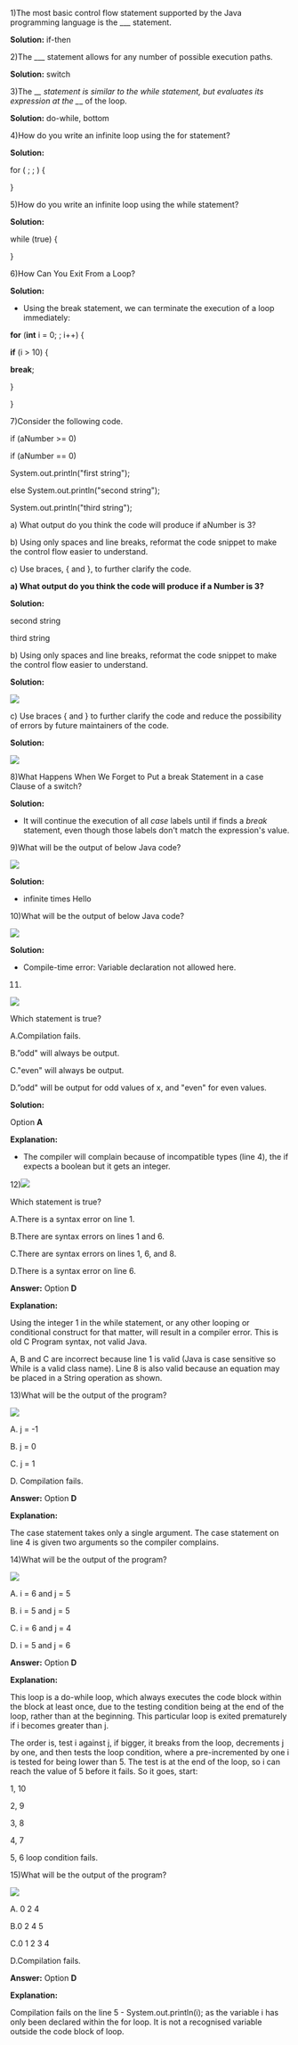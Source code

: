 1)The most basic control flow statement supported by the Java programming language is the \__\_ statement.

**Solution:** if-then

2)The \__\_ statement allows for any number of possible execution paths.

**Solution:** switch

3)The \_*\_ statement is similar to the while statement, but evaluates its expression at the \_*\_ of the loop.

**Solution:** do-while, bottom

4)How do you write an infinite loop using the for statement?

**Solution:**

for ( ; ; ) {

}

5)How do you write an infinite loop using the while statement?

**Solution:**

while (true) {

}

6)How Can You Exit From a Loop?

**Solution:**

-   Using the break statement, we can terminate the execution of a loop immediately:

**for** (**int** i = 0; ; i++) {

**if** (i \> 10) {

**break**;

}

}

7)Consider the following code.

if (aNumber \>= 0)

if (aNumber == 0)

System.out.println("first string");

else System.out.println("second string");

System.out.println("third string");

a) What output do you think the code will produce if aNumber is 3?

b) Using only spaces and line breaks, reformat the code snippet to make the control flow easier to understand.

c) Use braces, { and }, to further clarify the code.

**a) What output do you think the code will produce if a Number is 3?**

**Solution:**

second string

third string

b) Using only spaces and line breaks, reformat the code snippet to make the control flow easier to understand.

**Solution:**

![](media/ff03acddef639ff6263f7cec2c416100.png)

c) Use braces { and } to further clarify the code and reduce the possibility of errors by future maintainers of the code.

**Solution:**

![](media/00f5bea3a6b9d23d6f3422d1045a4db0.png)

8)What Happens When We Forget to Put a break Statement in a case Clause of a switch?

**Solution:**

-   It will continue the execution of all *case* labels until if finds a *break* statement, even though those labels don't match the expression's value.

9)What will be the output of below Java code?

![](media/0dc1f59a09282c9ad4b192d37a1f6f63.png)

**Solution:**

-   infinite times Hello

10)What will be the output of below Java code?

![](media/f130fb4787eb578f25a73b6dada21640.png)

**Solution:**

-   Compile-time error: Variable declaration not allowed here.

11)

![](media/15854bc1170c929840e81fb6a46491fe.png)

Which statement is true?

A.Compilation fails.

B.”odd" will always be output.

C."even" will always be output.

D.”odd" will be output for odd values of x, and "even" for even values.

**Solution:**

Option **A**

**Explanation:**

-   The compiler will complain because of incompatible types (line 4), the if expects a boolean but it gets an integer.

12)![](media/a8a826c22e0f757c00f3197f6bab01d2.png)

Which statement is true?

A.There is a syntax error on line 1.

B.There are syntax errors on lines 1 and 6.

C.There are syntax errors on lines 1, 6, and 8.

D.There is a syntax error on line 6.

**Answer:** Option **D**

**Explanation:**

Using the integer 1 in the while statement, or any other looping or conditional construct for that matter, will result in a compiler error. This is old C Program syntax, not valid Java.

A, B and C are incorrect because line 1 is valid (Java is case sensitive so While is a valid class name). Line 8 is also valid because an equation may be placed in a String operation as shown.

13)What will be the output of the program?

![](media/25bcb35415cdcbc7bf41705bda27808d.png)

A. j = -1

B. j = 0

C. j = 1

D. Compilation fails.

**Answer:** Option **D**

**Explanation:**

The case statement takes only a single argument. The case statement on line 4 is given two arguments so the compiler complains.

14)What will be the output of the program?

![](media/098250a2114d96ad7f80ee1aeb4dcd87.png)

A. i = 6 and j = 5

B. i = 5 and j = 5

C. i = 6 and j = 4

D. i = 5 and j = 6

**Answer:** Option **D**

**Explanation:**

This loop is a do-while loop, which always executes the code block within the block at least once, due to the testing condition being at the end of the loop, rather than at the beginning. This particular loop is exited prematurely if i becomes greater than j.

The order is, test i against j, if bigger, it breaks from the loop, decrements j by one, and then tests the loop condition, where a pre-incremented by one i is tested for being lower than 5. The test is at the end of the loop, so i can reach the value of 5 before it fails. So it goes, start:

1, 10

2, 9

3, 8

4, 7

5, 6 loop condition fails.

15)What will be the output of the program?

![](media/2fa062f206423857c4a6a51f3b281c7f.png)

A. 0 2 4

B.0 2 4 5

C.0 1 2 3 4

D.Compilation fails.

**Answer:** Option **D**

**Explanation:**

Compilation fails on the line 5 - System.out.println(i); as the variable i has only been declared within the for loop. It is not a recognised variable outside the code block of loop.
